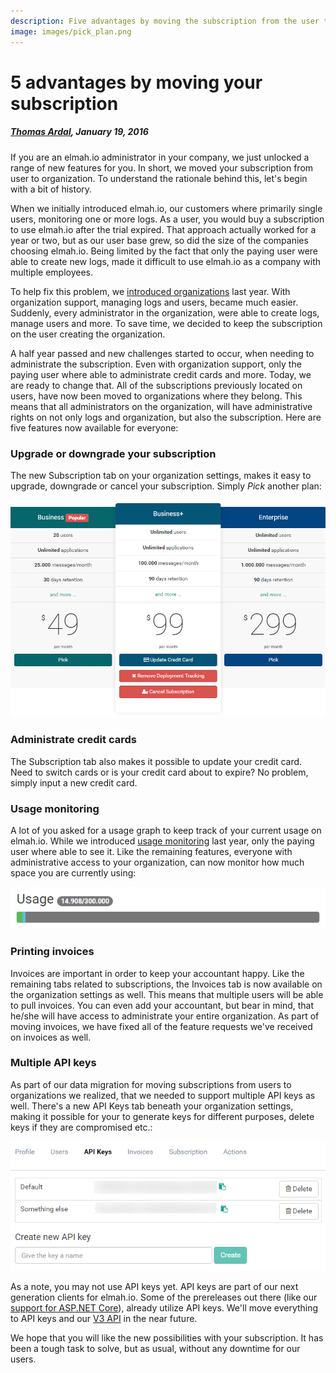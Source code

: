 ```yaml
---
description: Five advantages by moving the subscription from the user to the organization. Every administrator can now manage credit cards, monitor usage and more.
image: images/pick_plan.png
---
```


# 5 advantages by moving your subscription

##### [Thomas Ardal](http://elmah.io/about/), January 19, 2016

If you are an elmah.io administrator in your company, we just unlocked a range of new features for you. In short, we moved your subscription from user to organization. To understand the rationale behind this, let's begin with a bit of history.

When we initially introduced elmah.io, our customers where primarily single users, monitoring one or more logs. As a user, you would buy a subscription to use elmah.io after the trial expired. That approach actually worked for a year or two, but as our user base grew, so did the size of the companies choosing elmah.io. Being limited by the fact that only the paying user were able to create new logs, made it difficult to use elmah.io as a company with multiple employees.

To help fix this problem, we [introduced organizations](/organization-support/) last year. With organization support, managing logs and users, became much easier. Suddenly, every administrator in the organization, were able to create logs, manage users and more. To save time, we decided to keep the subscription on the user creating the organization.

A half year passed and new challenges started to occur, when needing to administrate the subscription. Even with organization support, only the paying user where able to administrate credit cards and more. Today, we are ready to change that. All of the subscriptions previously located on users, have now been moved to organizations where they belong. This means that all administrators on the organization, will have administrative rights on not only logs and organization, but also the subscription. Here are five features now available for everyone:

### Upgrade or downgrade your subscription

The new Subscription tab on your organization settings, makes it easy to upgrade, downgrade or cancel your subscription. Simply *Pick* another plan:

![Upgrade or downgrade subscription](images/pick_plan.png)

### Administrate credit cards

The Subscription tab also makes it possible to update your credit card. Need to switch cards or is your credit card about to expire? No problem, simply input a new credit card.

### Usage monitoring

A lot of you asked for a usage graph to keep track of your current usage on elmah.io. While we introduced [usage monitoring](http://blog.elmah.io/usage-monitoring/) last year, only the paying user where able to see it. Like the remaining features, everyone with administrative access to your organization, can now monitor how much space you are currently using:

![Usage graph](images/usage_graph.png)

### Printing invoices

Invoices are important in order to keep your accountant happy. Like the remaining tabs related to subscriptions, the Invoices tab is now available on the organization settings as well. This means that multiple users will be able to pull invoices. You can even add your accountant, but bear in mind, that he/she will have access to administrate your entire organization. As part of moving invoices, we have fixed all of the feature requests we've received on invoices as well.

### Multiple API keys

As part of our data migration for moving subscriptions from users to organizations we realized, that we needed to support multiple API keys as well. There's a new API Keys tab beneath your organization settings, making it possible for your to generate keys for different purposes, delete keys if they are compromised etc.:

![API Keys](images/api_keys.png)

As a note, you may not use API keys yet. API keys are part of our next generation clients for elmah.io. Some of the prereleases out there (like our [support for ASP.NET Core](http://docs.elmah.io/logging-to-elmah-io-from-aspnet-core/)), already utilize API keys. We'll move everything to API keys and our [V3 API](https://api.elmah.io/swagger/ui/index) in the near future.

We hope that you will like the new possibilities with your subscription. It has been a tough task to solve, but as usual, without any downtime for our users.